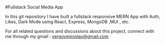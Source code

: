 #Fullstack Social Media App

In this git repository I have built a fullstack responsive MERN App
with Auth, Likes, Dark Mode using React, Express, MongoDB ,MUI , etc.

For all related questions and discussions about this project, connect 
with me through my gmail : vergovmiroslav@gmail.com
